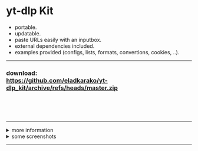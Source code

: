 <h1>yt-dlp Kit</h1>

- portable.
- updatable.
- paste URLs easily with an inputbox.
- external dependencies included.
- examples provided (configs, lists, formats, convertions, cookies, ..).

<hr/>

<h3>download: <br/><a href="https://github.com/eladkarako/yt-dlp_kit/archive/refs/heads/master.zip">https://github.com/eladkarako/yt-dlp_kit/archive/refs/heads/master.zip</a></h3>


<br/>
<br/>
<br/>
<hr/>

<details><summary>more information</summary>


external depenencies:  
- ffmpeg with extra codecs (`ffmpeg`, `ffprobe` https://github.com/nanake/ffmpeg-tinderbox)
- aria2 (`aria2c` https://github.com/eladkarako/win_aria2c)
- wget (https://community.chocolatey.org/packages/Wget)
- curl (https://community.chocolatey.org/packages/curl)
- atomicparsley (https://github.com/wez/atomicparsley)
- mpv (https://sourceforge.net/projects/mpv-player-windows/files/64bit/)
- phantomjs (https://bitbucket.org/ariya/phantomjs)
- rtmpdump (http://rtmpdump.mplayerhq.hu)

additional tools included in the package:  
- YTSubConverter (https://github.com/arcusmaximus/YTSubConverter)
- streams (https://docs.microsoft.com/en-us/sysinternals/downloads/streams)
- GNU Core Utils (https://www.gnu.org/software/coreutils/  https://github.com/git-for-windows/git)
- 7zip (https://github.com/eladkarako/7z_bundle)
- upx (https://github.com/upx/upx)


updates:  
- migrating from WinPython+PIP upgrade to plain `https://github.com/yt-dlp/yt-dlp/releases/latest/download/yt-dlp_win.zip` .
- migrating from x86 to x64 (amd64).
- almost everything is binary-patched for Windows 11 compatibility, and exe/dll files were UPX-compressed to reduce their size.
- `version.nfo` holds the current version, it will automatically be updated after each update.

<hr/>

<h3>tl;dr.</h3>

```txt
yt-dlp.cmd
  includes every external-dependency in PATH and runs yt-dlp.
  this is the 'base' batch file with no additions or arguments.
  
yt-dlp_conf_base.cmd
  based on 'yt-dlp.cmd'
  - adds configuration file 'yt-dlp_conf_base.conf' for generic usage.
  embed subtitles, thumbnail, chapters, sponsorblock, 
  network fixes, sleep optimization to prevent ban, multi-part download, 
  and continuing through errors.
  adds local history and a very detailed 'last run' log.
  has no specific format or container.

yt-dlp_conf_variation_audio_only__encode_audio_stream_to_mp3__mp3_container.cmd
  efficient audio only, 
  prefer downloading mp3, but can handle any stream, 
  extract the audio, and force encode to mp3 stream and mp3 container.
  useful for old mp3-audio players.
  
yt-dlp_conf_variation_audio_only__encode_audio_stream_to_mp3__mp3_container__list.cmd
  same as above, but can handle a list.

yt-dlp_conf_variation_audio_only__prefer_m4a__no_re_encoding_just_mux__mkv_container.cmd
  efficient audio only, 
  m4a stream is prefered, but will use whatever possible.
  will save whatever audio it found without re-encoding it, 
  uses MKV container.
  extreamly fast and keeps the same quality due to not encoding anything,  
  very useful for getting audio from YouTube videos, 
  for playing on your computer
  
yt-dlp_conf_variation_audio_only__prefer_m4a__no_re_encoding_just_mux__mkv_container__list.cmd
  same as above, but can handle a list.

yt-dlp_conf_variation_audio_only__prefer_m4a__no_re_encoding_just_mux__mkv_container__time_range_limit_crop_no_re_encode.cmd
  get audio, trim/crop to a specific time.  
  the current example just uses ` --download-sections "*00:00:00-00:07:14"` (for the sake of the example),  
  you can replace it with any value.
  
  note: yt-dlp is a little glitchy with `--download-sections`,  
        if you can just use ffmpeg afterwards, to trim it yourself, it would be better, 
        (especially if you embed chapters, and the video has chapters out of the range you want.
        it will result with the correct video size, but with all the chapters data, from the whole video anyway).

yt-dlp_conf_variation_generic_usage__limit_to_720p_prefer_m4a__no_re_encoding_just_mux__mkv_container.cmd
  this is a video downloader, 
  it limits the video size to 720p, 
  if favors a mp4 and places the result in MKV container.
  it is extreamly useful to YouTube since YouTube has 
  a specific "old-school" format of m4a audio + h264 video.
  720p is sufficient in most cases and does not take a lot of space.
  will fallback to any video format and size and any audio format if it can't find one.
  
yt-dlp_conf_variation_generic_usage__limit_to_720p_prefer_m4a__no_re_encoding_just_mux__mkv_container__list.cmd
  same as above, but can handle a list.
  
yt-dlp_conf_variation_generic_usage__mkv_container.cmd
  non-specified format, just asks to use MKV container.
  this is what you probably want to use 
  instead of 'yt-dlp.cmd' or 'yt-dlp_conf_base.cmd'
  
yt-dlp_conf_variation_generic_usage__mkv_container__list.cmd
  same as above, but can handle a list.

yt-dlp_conf_variation_generic_usage__with_keeping_persistent_cookies_across_navigation__mkv_container.cmd
  can handle websites that needs to store cookies  
  when they redirect. this is useful for websites hosted on cloudflare,  
  or websites with minimal user-interaction. 
  the cookies are stored in a temp. text file and removed at the end.

=-=-=-=-=-=-=-=-=-=

history_store.cmd
  used from within some of the scripts.
  it keeps the argument and url, 
  with the current date and time.
  useful.
  
history_clear.cmd
  clears history and last log files.
  can run this as much as you like.

update_readme_and_version_nfo.cmd
  it is called after an update, 
  it puts the result of `--h` and version into a text file,
  so it can be easily read later.
  
update_yt-dlp.cmd
  downloads the latest 'yt-dlp_win.zip' from
  https://github.com/yt-dlp/yt-dlp/releases/latest
  then extracts it and update the 'version.nfo' and 'readme_yt-dlp.nfo' files.

cmd.cmd
  used for debug.
  it sets all the environment variables,  
  opens up command-like and keeps it opened.
  this way you can check if environment-setttings are set correctly.
  you can just close normally it when you're done.
  
  
```


- <a href="https://github.com/yt-dlp/yt-dlp">support yt-dlp</a>.
- <a href="https://paypal.me/%65%31%61%64%6B%61%72%61%6B%30/%35%55%53%44" rel="nofollow">support this kit project</a>.


</details>


<details><summary>some screenshots</summary>

<img alt="download_audio_from_youtube_with_yt-dlp_1__get_video_link_of_a_non_copyright_audio" src="resources/info/download_audio_from_youtube_with_yt-dlp_1__get_video_link_of_a_non_copyright_audio.png" /><br/>
<img alt="download_audio_from_youtube_with_yt-dlp_2__use_one_of_the_provided_scripts_for_example_the_generic_mkv_container" src="resources/info/download_audio_from_youtube_with_yt-dlp_2__use_one_of_the_provided_scripts_for_example_the_generic_mkv_container.png" /><br/>
<img alt="download_audio_from_youtube_with_yt-dlp_3__double_click_and_paste_the_url_as_is" src="resources/info/download_audio_from_youtube_with_yt-dlp_3__double_click_and_paste_the_url_as_is.png" /><br/>
<img alt="download_audio_from_youtube_with_yt-dlp_4__wait_for_the_process_to_finish_up" src="resources/info/download_audio_from_youtube_with_yt-dlp_4__wait_for_the_process_to_finish_up.png" /><br/>
<img alt="download_audio_from_youtube_with_yt-dlp_5__test_your_file" src="resources/info/download_audio_from_youtube_with_yt-dlp_5__test_your_file.png" /><br/>
<img alt="files" src="resources/info/files.png" /><br/>
<img alt="screenshot_1_chapters_and_sponsorblock_visualized_in_browser" src="resources/info/screenshot_1_chapters_and_sponsorblock_visualized_in_browser.png" /><br/>
<img alt="screenshot_2_simplified_interaction_with_batch_file_with_input_box" src="resources/info/screenshot_2_simplified_interaction_with_batch_file_with_input_box.png" /><br/>
<img alt="screenshot_3_modern_mkv_container_in_media_player_classic_with_chapters_visualized_and_subtitles" src="resources/info/screenshot_3_modern_mkv_container_in_media_player_classic_with_chapters_visualized_and_subtitles.png" /><br/>

script names might have changed a bit in recent versions.  

</details>
<hr/>
<br/>
